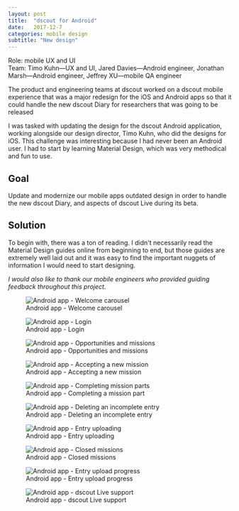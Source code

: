```yaml
---
layout: post
title:  "dscout for Android"
date:   2017-12-7
categories: mobile design
subtitle: "New design"
---
```


<div class="caption">
Role: mobile UX and UI<br>
Team: Timo Kuhn—UX and UI, Jared Davies—Android engineer, Jonathan Marsh—Android engineer, Jeffrey XU—mobile QA engineer
</div>

The product and engineering teams at dscout worked on a dscout mobile experience that was a major redesign for the iOS and Android apps so that it could handle the new dscout Diary for researchers that was going to be released

I was tasked with updating the design for the dscout Android application, working alongside our design director, Timo Kuhn, who did the designs for iOS. This challenge was interesting because I had never been an Android user. I had to start by learning Material Design, which was very methodical and fun to use.

## Goal
Update and modernize our mobile apps outdated design in order to handle the new dscout Diary, and aspects of dscout Live during its beta.

## Solution
To begin with, there was a ton of reading. I didn't necessarily read the Material Design guides online from beginning to end, but those guides are extremely well laid out and it was easy to find the important nuggets of information I would need to start designing.

*I would also like to thank our mobile engineers who provided guiding feedback throughout this project.*

<figure>
	<img src="../../../../../../assets/images/android-0.png" alt="Android app - Welcome carousel" />
	<figcaption class="media-caption center">Android app - Welcome carousel</figcaption>
</figure>

<figure>
	<img src="../../../../../../assets/images/android-1.png" alt="Android app - Login" />
	<figcaption class="media-caption center">Android app - Login</figcaption>
</figure>

<figure>
	<img src="../../../../../../assets/images/android-2.png" alt="Android app - Opportunities and missions" />
	<figcaption class="media-caption center">Android app - Opportunities and missions</figcaption>
</figure>

<figure>
	<img src="../../../../../../assets/images/android-3.png" alt="Android app - Accepting a new mission" />
	<figcaption class="media-caption center">Android app - Accepting a new mission</figcaption>
</figure>

<figure>
	<img src="../../../../../../assets/images/android-4.png" alt="Android app - Completing mission parts" />
	<figcaption class="media-caption center">Android app - Completing a mission part</figcaption>
</figure>

<figure>
	<img src="../../../../../../assets/images/android-5.png" alt="Android app - Deleting an incomplete entry" />
	<figcaption class="media-caption center">Android app - Deleting an incomplete entry</figcaption>
</figure>

<figure>
	<img src="../../../../../../assets/images/android-6.png" alt="Android app - Entry uploading" />
	<figcaption class="media-caption center">Android app - Entry uploading</figcaption>
</figure>

<figure>
	<img src="../../../../../../assets/images/android-7.png" alt="Android app - Closed missions" />
	<figcaption class="media-caption center">Android app - Closed missions</figcaption>
</figure>

<figure>
	<img src="../../../../../../assets/images/android-8.png" alt="Android app - Entry upload progress" />
	<figcaption class="media-caption center">Android app - Entry upload progress </figcaption>
</figure>

<figure>
	<img src="../../../../../../assets/images/android-9.png" alt="Android app - dscout Live support" />
	<figcaption class="media-caption center">Android app - dscout Live support </figcaption>
</figure>
